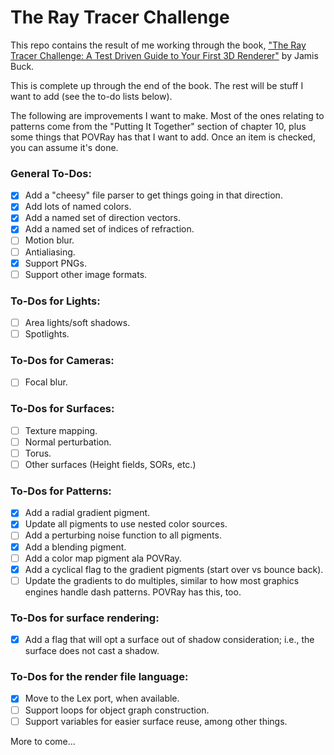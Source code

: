 # The Ray Tracer Challenge

This repo contains the result of me working through the book, ["The Ray Tracer Challenge:
A Test Driven Guide to Your First 3D Renderer"](https://www.amazon.com/Ray-Tracer-Challenge-Test-Driven-Renderer/dp/1680502719/ref=sr_1_1?crid=9PKWGDG8TT44&keywords=the+ray+tracer+challenge&qid=1697901294&sprefix=The+Ray%2Caps%2C149&sr=8-1)
by Jamis Buck.

This is complete up through the end of the book.  The rest will be stuff I want to add
(see the to-do lists below).

The following are improvements I want to make.  Most of the ones relating to patterns come
from the "Putting It Together" section of chapter 10, plus some things that POVRay has that
I want to add.  Once an item is checked, you can assume it's done.

### General To-Dos:

- [X] Add a "cheesy" file parser to get things going in that direction.
- [X] Add lots of named colors.
- [X] Add a named set of direction vectors.
- [X] Add a named set of indices of refraction.
- [ ] Motion blur.
- [ ] Antialiasing.
- [X] Support PNGs.
- [ ] Support other image formats.

### To-Dos for Lights:
- [ ] Area lights/soft shadows.
- [ ] Spotlights.

### To-Dos for Cameras:
- [ ] Focal blur.

### To-Dos for Surfaces:
- [ ] Texture mapping.
- [ ] Normal perturbation.
- [ ] Torus.
- [ ] Other surfaces (Height fields, SORs, etc.)

### To-Dos for Patterns:

- [X] Add a radial gradient pigment.
- [X] Update all pigments to use nested color sources.
- [ ] Add a perturbing noise function to all pigments.
- [X] Add a blending pigment.
- [ ] Add a color map pigment ala POVRay.
- [X] Add a cyclical flag to the gradient pigments (start over vs bounce back).
- [ ] Update the gradients to do multiples, similar to how most graphics engines
      handle dash patterns.  POVRay has this, too.

### To-Dos for surface rendering:

- [X] Add a flag that will opt a surface out of shadow consideration; i.e., the surface
      does not cast a shadow.

### To-Dos for the render file language:

- [X] Move to the Lex port, when available.
- [ ] Support loops for object graph construction.
- [ ] Support variables for easier surface reuse, among other things.

More to come...
